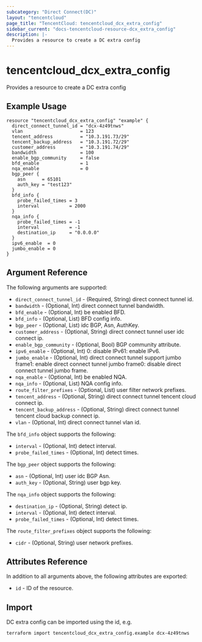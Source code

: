```yaml
---
subcategory: "Direct Connect(DC)"
layout: "tencentcloud"
page_title: "TencentCloud: tencentcloud_dcx_extra_config"
sidebar_current: "docs-tencentcloud-resource-dcx_extra_config"
description: |-
  Provides a resource to create a DC extra config
---
```


# tencentcloud_dcx_extra_config

Provides a resource to create a DC extra config

## Example Usage

```hcl
resource "tencentcloud_dcx_extra_config" "example" {
  direct_connect_tunnel_id = "dcx-4z49tnws"
  vlan                     = 123
  tencent_address          = "10.3.191.73/29"
  tencent_backup_address   = "10.3.191.72/29"
  customer_address         = "10.3.191.74/29"
  bandwidth                = 100
  enable_bgp_community     = false
  bfd_enable               = 1
  nqa_enable               = 0
  bgp_peer {
    asn      = 65101
    auth_key = "test123"
  }
  bfd_info {
    probe_failed_times = 3
    interval           = 2000
  }
  nqa_info {
    probe_failed_times = -1
    interval           = -1
    destination_ip     = "0.0.0.0"
  }
  ipv6_enable  = 0
  jumbo_enable = 0
}
```

## Argument Reference

The following arguments are supported:

* `direct_connect_tunnel_id` - (Required, String) direct connect tunnel id.
* `bandwidth` - (Optional, Int) direct connect tunnel bandwidth.
* `bfd_enable` - (Optional, Int) be enabled BFD.
* `bfd_info` - (Optional, List) BFD config info.
* `bgp_peer` - (Optional, List) idc BGP, Asn, AuthKey.
* `customer_address` - (Optional, String) direct connect tunnel user idc connect ip.
* `enable_bgp_community` - (Optional, Bool) BGP community attribute.
* `ipv6_enable` - (Optional, Int) 0: disable IPv61: enable IPv6.
* `jumbo_enable` - (Optional, Int) direct connect tunnel support jumbo frame1: enable direct connect tunnel jumbo frame0: disable direct connect tunnel jumbo frame.
* `nqa_enable` - (Optional, Int) be enabled NQA.
* `nqa_info` - (Optional, List) NQA config info.
* `route_filter_prefixes` - (Optional, List) user filter network prefixes.
* `tencent_address` - (Optional, String) direct connect tunnel tencent cloud connect ip.
* `tencent_backup_address` - (Optional, String) direct connect tunnel tencent cloud backup connect ip.
* `vlan` - (Optional, Int) direct connect tunnel vlan id.

The `bfd_info` object supports the following:

* `interval` - (Optional, Int) detect interval.
* `probe_failed_times` - (Optional, Int) detect times.

The `bgp_peer` object supports the following:

* `asn` - (Optional, Int) user idc BGP Asn.
* `auth_key` - (Optional, String) user bgp key.

The `nqa_info` object supports the following:

* `destination_ip` - (Optional, String) detect ip.
* `interval` - (Optional, Int) detect interval.
* `probe_failed_times` - (Optional, Int) detect times.

The `route_filter_prefixes` object supports the following:

* `cidr` - (Optional, String) user network prefixes.

## Attributes Reference

In addition to all arguments above, the following attributes are exported:

* `id` - ID of the resource.




## Import

DC extra config can be imported using the id, e.g.

```
terraform import tencentcloud_dcx_extra_config.example dcx-4z49tnws
```


